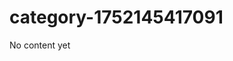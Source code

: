 # category-1752145417091

No content yet<div data-component="node-status" data-name="Atomone" data-chain-id="atomone-1" data-rpc-url="https://og-testnet-rpc.itrocket.net/status" data-explorer="https://explorer.atomone.net"></div>
